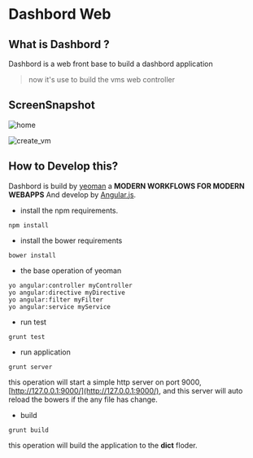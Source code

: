 Dashbord Web
============

## What is Dashbord ?

Dashbord is a web front base to build a dashbord application

>now it's use to build the vms web controller

## ScreenSnapshot

![home](http://192.168.0.54/zheng/dashbord/raw/develop/app/images/home_snapshot.png)

![create_vm](http://192.168.0.54/zheng/dashbord/raw/release/0.0.1/app/images/create_vm_snapshot.png)

## How to Develop this?

Dashbord is build by [yeoman](http://yeoman.io/index.html) a **MODERN WORKFLOWS FOR MODERN WEBAPPS** And develop by [Angular.js](http://angularjs.org/).

* install the npm requirements.

```
npm install
``` 

* install the bower requirements

```
bower install
```

* the base operation of yeoman

```
yo angular:controller myController
yo angular:directive myDirective
yo angular:filter myFilter
yo angular:service myService
```

* run test

```
grunt test
```

* run application

```
grunt server
```

this operation will start a simple http server on port 9000, [http://127.0.0.1:9000/](http://127.0.0.1:9000/), and this server will auto reload the bowers if the any file has change.

* build

```
grunt build
```

this operation will build the application to the **dict** floder.